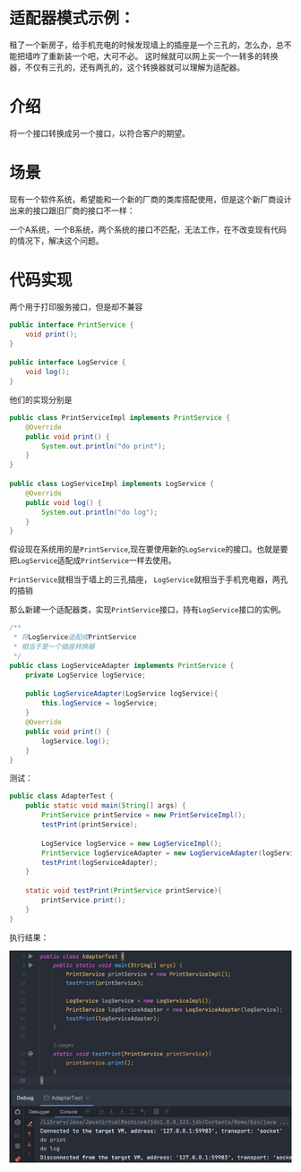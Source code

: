 # 适配器模式示例：
租了一个新房子，给手机充电的时候发现墙上的插座是一个三孔的，怎么办，总不能把墙咋了重新装一个吧，大可不必。
这时候就可以网上买一个一转多的转换器，不仅有三孔的，还有两孔的，这个转换器就可以理解为适配器。
# 介绍
将一个接口转换成另一个接口，以符合客户的期望。
# 场景
现有一个软件系统，希望能和一个新的厂商的类库搭配使用，但是这个新厂商设计出来的接口跟旧厂商的接口不一样：

一个A系统，一个B系统，两个系统的接口不匹配，无法工作，在不改变现有代码的情况下，解决这个问题。

# 代码实现
两个用于打印服务接口，但是却不兼容
```java
public interface PrintService {
    void print();
}

public interface LogService {
    void log();
}
```
他们的实现分别是
```java
public class PrintServiceImpl implements PrintService {
    @Override
    public void print() {
        System.out.println("do print");
    }
}

public class LogServiceImpl implements LogService {
    @Override
    public void log() {
        System.out.println("do log");
    }
}
```
假设现在系统用的是`PrintService`,现在要使用新的`LogService`的接口。也就是要把`LogService`适配成`PrintService`一样去使用。

`PrintService`就相当于墙上的三孔插座，
`LogService`就相当于手机充电器，两孔的插销

那么新建一个适配器类，实现`PrintService`接口，持有`LogService`接口的实例。
```java
/**
 * 将LogService适配成PrintService
 * 相当于是一个插座转换器
 */
public class LogServiceAdapter implements PrintService {
    private LogService logService;

    public LogServiceAdapter(LogService logService){
        this.logService = logService;
    }
    @Override
    public void print() {
        logService.log();
    }
}
```
测试：
```java
public class AdapterTest {
    public static void main(String[] args) {
        PrintService printService = new PrintServiceImpl();
        testPrint(printService);
        
        LogService logService = new LogServiceImpl();
        PrintService logServiceAdapter = new LogServiceAdapter(logService);
        testPrint(logServiceAdapter);
    }

    static void testPrint(PrintService printService){
        printService.print();
    }
}
```
执行结果：

![](../../../../../resources/images/designmode/adapter-test.png)